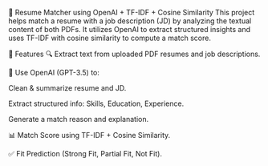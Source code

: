 📄 Resume Matcher using OpenAI + TF-IDF + Cosine Similarity
This project helps match a resume with a job description (JD) by analyzing the textual content of both PDFs. It utilizes OpenAI to extract structured insights and uses TF-IDF with cosine similarity to compute a match score.


🚀 Features
🔍 Extract text from uploaded PDF resumes and job descriptions.

🤖 Use OpenAI (GPT-3.5) to:

Clean & summarize resume and JD.

Extract structured info: Skills, Education, Experience.

Generate a match reason and explanation.

📊 Match Score using TF-IDF + Cosine Similarity.

✅ Fit Prediction (Strong Fit, Partial Fit, Not Fit).

